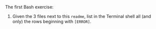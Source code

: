 The first Bash exercise:

1. Given the 3 files next to this `readme`, list in the Terminal shell all (and only) the rows beginning with `[ERROR]`.
